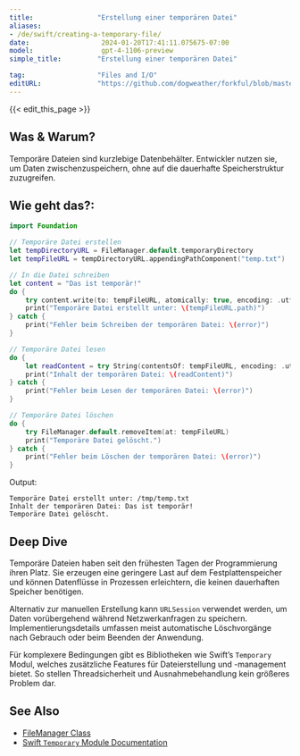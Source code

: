 ```yaml
---
title:                "Erstellung einer temporären Datei"
aliases:
- /de/swift/creating-a-temporary-file/
date:                  2024-01-20T17:41:11.075675-07:00
model:                 gpt-4-1106-preview
simple_title:         "Erstellung einer temporären Datei"

tag:                  "Files and I/O"
editURL:              "https://github.com/dogweather/forkful/blob/master/content/de/swift/creating-a-temporary-file.md"
---
```


{{< edit_this_page >}}

## Was & Warum?
Temporäre Dateien sind kurzlebige Datenbehälter. Entwickler nutzen sie, um Daten zwischenzuspeichern, ohne auf die dauerhafte Speicherstruktur zuzugreifen.

## Wie geht das?:

```Swift
import Foundation

// Temporäre Datei erstellen
let tempDirectoryURL = FileManager.default.temporaryDirectory
let tempFileURL = tempDirectoryURL.appendingPathComponent("temp.txt")

// In die Datei schreiben
let content = "Das ist temporär!"
do {
    try content.write(to: tempFileURL, atomically: true, encoding: .utf8)
    print("Temporäre Datei erstellt unter: \(tempFileURL.path)")
} catch {
    print("Fehler beim Schreiben der temporären Datei: \(error)")
}

// Temporäre Datei lesen
do {
    let readContent = try String(contentsOf: tempFileURL, encoding: .utf8)
    print("Inhalt der temporären Datei: \(readContent)")
} catch {
    print("Fehler beim Lesen der temporären Datei: \(error)")
}

// Temporäre Datei löschen
do {
    try FileManager.default.removeItem(at: tempFileURL)
    print("Temporäre Datei gelöscht.")
} catch {
    print("Fehler beim Löschen der temporären Datei: \(error)")
}
```

Output:
```
Temporäre Datei erstellt unter: /tmp/temp.txt
Inhalt der temporären Datei: Das ist temporär!
Temporäre Datei gelöscht.
```

## Deep Dive
Temporäre Dateien haben seit den frühesten Tagen der Programmierung ihren Platz. Sie erzeugen eine geringere Last auf dem Festplattenspeicher und können Datenflüsse in Prozessen erleichtern, die keinen dauerhaften Speicher benötigen.

Alternativ zur manuellen Erstellung kann `URLSession` verwendet werden, um Daten vorübergehend während Netzwerkanfragen zu speichern. Implementierungsdetails umfassen meist automatische Löschvorgänge nach Gebrauch oder beim Beenden der Anwendung.

Für komplexere Bedingungen gibt es Bibliotheken wie Swift’s `Temporary` Modul, welches zusätzliche Features für Dateierstellung und -management bietet. So stellen Threadsicherheit und Ausnahmebehandlung kein größeres Problem dar.

## See Also
- [FileManager Class](https://developer.apple.com/documentation/foundation/filemanager)
- [Swift `Temporary` Module Documentation](https://github.com/JohnSundell/Files)
